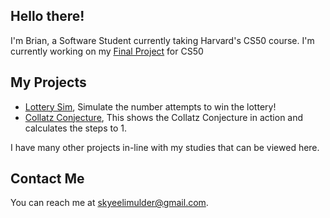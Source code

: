 ## Hello there!

I'm Brian, a Software Student currently taking Harvard's CS50 course.
I'm currently working on my [Final Project](https://github.com/SkyeEli/CS50-Final-Project) for CS50

## My Projects

* [Lottery Sim](https://github.com/SkyeEli/LotterySim), Simulate the number attempts to win the lottery!
* [Collatz Conjecture](https://github.com/SkyeEli/Collatz-Conjecture), This shows the Collatz Conjecture in action and calculates the steps to 1.

I have many other projects in-line with my studies that can be viewed here.

## Contact Me

You can reach me at <skyeelimulder@gmail.com>.

<!--
**SkyeEli/SkyeEli** is a ✨ _special_ ✨ repository because its `README.md` (this file) appears on your GitHub profile.

Here are some ideas to get you started:

- 🔭 I’m currently working on ...
- 🌱 I’m currently learning ...
- 👯 I’m looking to collaborate on ...
- 🤔 I’m looking for help with ...
- 💬 Ask me about ...
- 📫 How to reach me: ...
- 😄 Pronouns: ...
- ⚡ Fun fact: ...
-->
